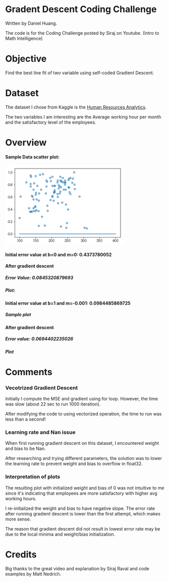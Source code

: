 # Gradent Descent Coding Challenge
Written by Daniel Huang.

The code is for the Coding Challenge posted by Siraj on Youtube. (Intro to Math Intelligence)

# Objective
Find the best line fit of two variable using self-coded Gradient Descent.

# Dataset
The dataset I chose from Kaggle is the [Human Resources Analytics](https://www.kaggle.com/ludobenistant/hr-analytics).

The two variables I am interesting are the Average working hour per month and the satisfactory level of the employees.

# Overview
#### Sample Data scatter plot:
![Alt text](/Gradient_Descent_Coding_Challenge/images/graph1.1.png "Optional Title")
#### Initial error value at b=0 and m=0: 0.4373780052

#### After gradient descent
##### Error Value: 0.0845320879693
##### Plot:

#### Initial error value at b=1 and m=-0.001: 0.0984485869725
##### Sample plot

#### After gradient descent
##### Error value: 0.0694402235026
##### Plot

# Comments
### Vecotrized Gradient Descent
Initially I compute the MSE and gradient using for loop. However, the time was slow (about 22 sec to run 1000 iteration).

After modifying the code to using vectorized operation, the time to run was less than a second! 
### Learning rate and Nan issue
When first running gradient descent on this dataset, I encountered weight and bias to be Nan. 

After researching and trying different parameters, the solution was to lower the learning rate to prevent weight and bias to overflow in float32. 
### Interpretation of plots
The resulting plot with initialized weight and bias of 0 was not intuitive to me since it's indicating that employees are more satisfactory with higher avg working hours. 

I re-initialized the weight and bias to have negative slope. The error rate after running gradient descent is lower than the first attempt, which makes more sense. 

The reason that gradient descent did not result in lowest error rate may be due to the local minima and weight/bias initialization. 

# Credits
Big thanks to the great video and explanation by Siraj Raval and code examples by Matt Nedrich. 

